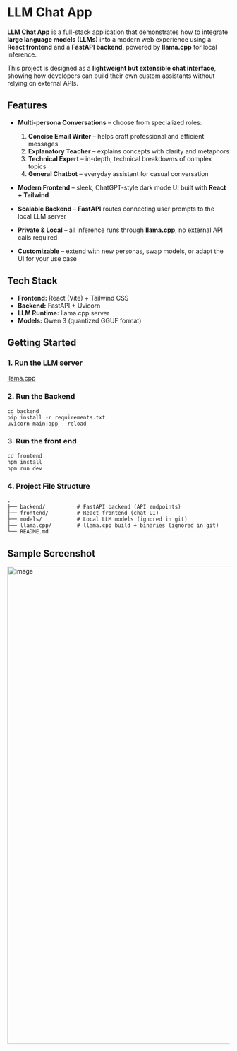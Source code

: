 # LLM Chat App

**LLM Chat App** is a full-stack application that demonstrates how to integrate **large language models (LLMs)** into a modern web experience using a **React frontend** and a **FastAPI backend**, powered by **llama.cpp** for local inference.  

This project is designed as a **lightweight but extensible chat interface**, showing how developers can build their own custom assistants without relying on external APIs.  

## Features
- **Multi-persona Conversations** – choose from specialized roles:
  1. **Concise Email Writer** – helps craft professional and efficient messages  
  2. **Explanatory Teacher** – explains concepts with clarity and metaphors  
  3. **Technical Expert** – in-depth, technical breakdowns of complex topics  
  4. **General Chatbot** – everyday assistant for casual conversation  

- **Modern Frontend** – sleek, ChatGPT-style dark mode UI built with **React + Tailwind**  
- **Scalable Backend** – **FastAPI** routes connecting user prompts to the local LLM server  
- **Private & Local** – all inference runs through **llama.cpp**, no external API calls required  
- **Customizable** – extend with new personas, swap models, or adapt the UI for your use case  

## Tech Stack
- **Frontend:** React (Vite) + Tailwind CSS  
- **Backend:** FastAPI + Uvicorn  
- **LLM Runtime:** llama.cpp server  
- **Models:** Qwen 3 (quantized GGUF format)  

## Getting Started

### 1. Run the LLM server

[llama.cpp](https://github.com/ggml-org/llama.cpp.git)

### 2. Run the Backend
```
cd backend
pip install -r requirements.txt
uvicorn main:app --reload
```

### 3. Run the front end

```
cd frontend
npm install
npm run dev
```

### 4. Project File Structure

```
.
├── backend/          # FastAPI backend (API endpoints)
├── frontend/         # React frontend (chat UI)
├── models/           # Local LLM models (ignored in git)
├── llama.cpp/        # llama.cpp build + binaries (ignored in git)
└── README.md
```

## Sample Screenshot
<img width="1920" height="1080" alt="image" src="https://github.com/user-attachments/assets/ea05eb74-2bce-4fae-9110-984a90b005cf" />

